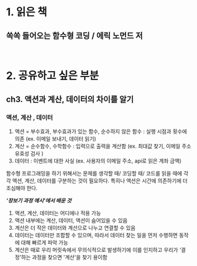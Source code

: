 # 1. 읽은 책
   ## 쏙쏙 들어오는 함수형 코딩 / 에릭 노먼드 저 

</br>
  
# 2. 공유하고 싶은 부분
## ch3. 액션과 계산, 데이터의 차이를 알기 

### 액션, 계산 , 데이터
1. 액션 = 부수효과, 부수효과가 있는 함수, 순수하지 않은 함수 : 실행 시점과 횟수에 의존 (ex. 이메일 보내기, 데이터 읽기)
2. 계산 = 순수함수, 수학함수 : 입력으로 출력을 계산함 (ex. 최대값 찾기, 이메일 주소 유효성 검사 )
3. 데이터 : 이벤트에 대한 사실 (ex. 사용자의 이메일 주소, api로 읽은 계좌 금액)

함수형 프로그래밍을 하기 위해서는 문제를 생각할 때/ 코딩할 때/ 코드를 읽을 때에 각각 액션, 계산, 데이터를 구분하는 것이 필요하다. 특히나 액션은 시간에 의존하기에 더 조심해야 한다. 

***'장보기 과정 예시'에서 배운 것***

1. 액션, 계산, 데이터는 어디에나 적용 가능
2. 액션 내부에는 계산, 데이터, 액션이 숨어있을 수 있음
3. 계산은 더 작은 데이터와 계산으로 나누고 연결할 수 있음
4. 데이터는 데이터만 조합할 수 있으며, 따라서 데이터 찾는 일을 먼저 수행하면 동작에 대해 빠르게 파악 가능
5. 계산은 때로 우리 머릿속에서 무의식적으로 발생하기에 이를 인지하고 우리가 '결정'하는 과정을 찾으면 '계산'을 찾기 용이함


</br>